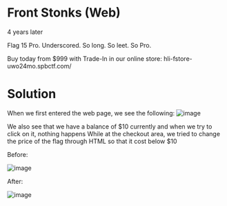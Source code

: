# Front Stonks (Web)
4 years later

Flag 15 Pro. Underscored. So long. So leet. So Pro.

Buy today from $999 with Trade-In in our online store:
hli-fstore-uwo24mo.spbctf.com/

# Solution
When we first entered the web page, we see the following:
![image](https://github.com/1-Xenon/ctf-archives/assets/110148117/6861a9be-ca21-4b01-a531-db9a1bd27b3d)

We also see that we have a balance of $10 currently and when we try to click on it, nothing happens
While at the checkout area, we tried to change the price of the flag through HTML so that it cost below $10

Before:

![image](https://github.com/1-Xenon/ctf-archives/assets/110148117/fce09518-58c1-4b19-ad10-d263f8bbc0b9)

After:

![image](https://github.com/1-Xenon/ctf-archives/assets/110148117/6d1e86a2-76d1-4748-8f8f-70529de499ce)

